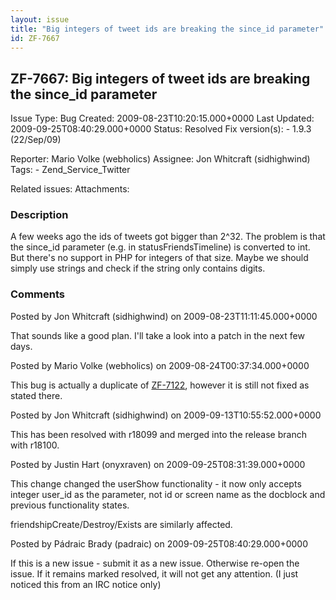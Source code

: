 ```yaml
---
layout: issue
title: "Big integers of tweet ids are breaking the since_id parameter"
id: ZF-7667
---
```


ZF-7667: Big integers of tweet ids are breaking the since\_id parameter
-----------------------------------------------------------------------

 Issue Type: Bug Created: 2009-08-23T10:20:15.000+0000 Last Updated: 2009-09-25T08:40:29.000+0000 Status: Resolved Fix version(s): - 1.9.3 (22/Sep/09)
 
 Reporter:  Mario Volke (webholics)  Assignee:  Jon Whitcraft (sidhighwind)  Tags: - Zend\_Service\_Twitter
 
 Related issues: 
 Attachments: 
### Description

A few weeks ago the ids of tweets got bigger than 2^32. The problem is that the since\_id parameter (e.g. in statusFriendsTimeline) is converted to int. But there's no support in PHP for integers of that size. Maybe we should simply use strings and check if the string only contains digits.

 

 

### Comments

Posted by Jon Whitcraft (sidhighwind) on 2009-08-23T11:11:45.000+0000

That sounds like a good plan. I'll take a look into a patch in the next few days.

 

 

Posted by Mario Volke (webholics) on 2009-08-24T00:37:34.000+0000

This bug is actually a duplicate of [ZF-7122](http://framework.zend.com/issues/browse/ZF-7122), however it is still not fixed as stated there.

 

 

Posted by Jon Whitcraft (sidhighwind) on 2009-09-13T10:55:52.000+0000

This has been resolved with r18099 and merged into the release branch with r18100.

 

 

Posted by Justin Hart (onyxraven) on 2009-09-25T08:31:39.000+0000

This change changed the userShow functionality - it now only accepts integer user\_id as the parameter, not id or screen name as the docblock and previous functionality states.

friendshipCreate/Destroy/Exists are similarly affected.

 

 

Posted by Pádraic Brady (padraic) on 2009-09-25T08:40:29.000+0000

If this is a new issue - submit it as a new issue. Otherwise re-open the issue. If it remains marked resolved, it will not get any attention. (I just noticed this from an IRC notice only)

 

 